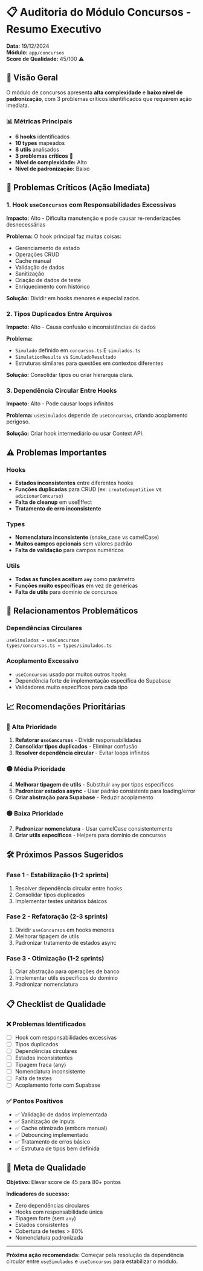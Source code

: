 # 📋 Auditoria do Módulo Concursos - Resumo Executivo

**Data:** 19/12/2024  
**Módulo:** `app/concursos`  
**Score de Qualidade:** 45/100 ⚠️

## 🎯 Visão Geral

O módulo de concursos apresenta **alta complexidade** e **baixo nível de padronização**, com 3 problemas críticos identificados que requerem ação imediata.

### 📊 Métricas Principais
- **6 hooks** identificados
- **10 types** mapeados  
- **8 utils** analisados
- **3 problemas críticos** 🚨
- **Nível de complexidade:** Alto
- **Nível de padronização:** Baixo

## 🚨 Problemas Críticos (Ação Imediata)

### 1. Hook `useConcursos` com Responsabilidades Excessivas
**Impacto:** Alto - Dificulta manutenção e pode causar re-renderizações desnecessárias

**Problema:** O hook principal faz muitas coisas:
- Gerenciamento de estado
- Operações CRUD
- Cache manual
- Validação de dados
- Sanitização
- Criação de dados de teste
- Enriquecimento com histórico

**Solução:** Dividir em hooks menores e especializados.

### 2. Tipos Duplicados Entre Arquivos
**Impacto:** Alto - Causa confusão e inconsistências de dados

**Problema:** 
- `Simulado` definido em `concursos.ts` E `simulados.ts`
- `SimulationResults` vs `SimuladoResultado`
- Estruturas similares para questões em contextos diferentes

**Solução:** Consolidar tipos ou criar hierarquia clara.

### 3. Dependência Circular Entre Hooks
**Impacto:** Alto - Pode causar loops infinitos

**Problema:** `useSimulados` depende de `useConcursos`, criando acoplamento perigoso.

**Solução:** Criar hook intermediário ou usar Context API.

## ⚠️ Problemas Importantes

### Hooks
- **Estados inconsistentes** entre diferentes hooks
- **Funções duplicadas** para CRUD (ex: `createCompetition` vs `adicionarConcurso`)
- **Falta de cleanup** em useEffect
- **Tratamento de erro inconsistente**

### Types
- **Nomenclatura inconsistente** (snake_case vs camelCase)
- **Muitos campos opcionais** sem valores padrão
- **Falta de validação** para campos numéricos

### Utils
- **Todas as funções aceitam `any`** como parâmetro
- **Funções muito específicas** em vez de genéricas
- **Falta de utils** para domínio de concursos

## 🔄 Relacionamentos Problemáticos

### Dependências Circulares
```
useSimulados → useConcursos
types/concursos.ts ↔ types/simulados.ts
```

### Acoplamento Excessivo
- `useConcursos` usado por muitos outros hooks
- Dependência forte de implementação específica do Supabase
- Validadores muito específicos para cada tipo

## 📈 Recomendações Prioritárias

### 🔴 Alta Prioridade
1. **Refatorar `useConcursos`** - Dividir responsabilidades
2. **Consolidar tipos duplicados** - Eliminar confusão
3. **Resolver dependência circular** - Evitar loops infinitos

### 🟡 Média Prioridade  
4. **Melhorar tipagem de utils** - Substituir `any` por tipos específicos
5. **Padronizar estados async** - Usar padrão consistente para loading/error
6. **Criar abstração para Supabase** - Reduzir acoplamento

### 🟢 Baixa Prioridade
7. **Padronizar nomenclatura** - Usar camelCase consistentemente
8. **Criar utils específicos** - Helpers para domínio de concursos

## 🛠️ Próximos Passos Sugeridos

### Fase 1 - Estabilização (1-2 sprints)
1. Resolver dependência circular entre hooks
2. Consolidar tipos duplicados
3. Implementar testes unitários básicos

### Fase 2 - Refatoração (2-3 sprints)  
1. Dividir `useConcursos` em hooks menores
2. Melhorar tipagem de utils
3. Padronizar tratamento de estados async

### Fase 3 - Otimização (1-2 sprints)
1. Criar abstração para operações de banco
2. Implementar utils específicos do domínio
3. Padronizar nomenclatura

## 📋 Checklist de Qualidade

### ❌ Problemas Identificados
- [ ] Hook com responsabilidades excessivas
- [ ] Tipos duplicados
- [ ] Dependências circulares  
- [ ] Estados inconsistentes
- [ ] Tipagem fraca (any)
- [ ] Nomenclatura inconsistente
- [ ] Falta de testes
- [ ] Acoplamento forte com Supabase

### ✅ Pontos Positivos
- ✅ Validação de dados implementada
- ✅ Sanitização de inputs
- ✅ Cache otimizado (embora manual)
- ✅ Debouncing implementado
- ✅ Tratamento de erros básico
- ✅ Estrutura de tipos bem definida

## 🎯 Meta de Qualidade

**Objetivo:** Elevar score de 45 para 80+ pontos

**Indicadores de sucesso:**
- Zero dependências circulares
- Hooks com responsabilidade única
- Tipagem forte (sem `any`)
- Estados consistentes
- Cobertura de testes > 80%
- Nomenclatura padronizada

---

**Próxima ação recomendada:** Começar pela resolução da dependência circular entre `useSimulados` e `useConcursos` para estabilizar o módulo.